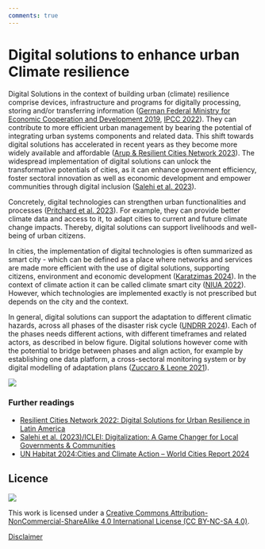 ```yaml
---
comments: true
---
```


# Digital solutions to enhance urban Climate resilience

Digital Solutions in the context of building urban (climate) resilience comprise devices, infrastructure and programs for digitally processing, storing and/or transferring information ([German Federal Ministry for Economic Cooperation and Development 2019](https://www.giz.de/expertise/downloads/Glossary%E2%80%93Digitalisation-in-Development-Cooperation.pdf), [IPCC 2022](https://www.ipcc.ch/report/ar6/wg2/chapter/annex-ii/)). They can contribute to more efficient urban management by bearing the potential of integrating urban systems components and related data. This shift towards digital solutions has accelerated in recent years as they become more widely available and affordable ([Arup & Resilient Cities Network 2023](https://www.arup.com/globalassets/downloads/insights/digital-cities-resilient-cities-delivering-urban-resilience-through-digital-solutions.pdf)). The widespread implementation of digital solutions can unlock the transformative potentials of cities, as it can enhance government efficiency, foster sectoral innovation as well as economic development and empower communities through digital inclusion ([Salehi et al. 2023](https://iclei.org/wp-content/uploads/2023/12/2022-Academy-Digitalization-Policy-Brief-ICLEI.pdf)).

Concretely, digital technologies can strengthen urban functionalities and processes ([Pritchard et al. 2023](https://resilientcitiesnetwork.org/wp-content/uploads/2023/11/Digital-Resilience-Report-HQ.pdf)). For example, they can provide better climate data and access to it, to adapt cities to current and future climate change impacts. Thereby, digital solutions can support livelihoods and well-being of urban citizens.

In cities, the implementation of digital technologies is often summarized as smart city -  which can be defined as a place where networks and services are made more efficient with the use of digital solutions, supporting citizens, environment and economic development ([Karatzimas 2024](https://doi.org/10.1016/j.cities.2024.105270)). In the context of climate action it can be called climate smart city ([NIUA 2022](https://niua.in/c-cube/sites/all/themes/zap/assets/pdf/CSCAF_3_0_Technical_document.pdf)). However, which technologies are implemented exactly is not prescribed but depends on the city and the context.

In general, digital solutions can support the adaptation to different climatic hazards, across all phases of the disaster risk cycle ([UNDRR 2024](https://www.preventionweb.net/news/seven-promising-innovations-artificial-intelligence-across-drm-cycle)). Each of the phases needs different actions, with different timeframes and related actors, as described in below figure. Digital solutions however come with the potential to bridge between phases and align action, for example by establishing one data platform, a cross-sectoral monitoring system or by digital modelling of adaptation plans ([Zuccaro & Leone 2021](https://doi.org/10.3389/fenvs.2021.693319)). 

![](/img/resilience-cycle.jpg)

### Further readings

- [Resilient Cities Network 2022: Digital Solutions for Urban Resilience in Latin America](https://resilientcitiesnetwork.org/wp-content/uploads/2022/10/Digital_Solutions_For_Urban_Resilience_-Case-Studies.pdf)  
- [Salehi et al. (2023)/ICLEI: Digitalization: A Game Changer for Local Governments & Communities](https://iclei.org/wp-content/uploads/2023/12/2022-Academy-Digitalization-Policy-Brief-ICLEI.pdf)
- [UN Habitat 2024:Cities and Climate Action – World Cities Report 2024](https://unhabitat.org/sites/default/files/2024/11/wcr2024_-_full_report.pdf)  

## Licence

![](https://i.creativecommons.org/l/by-nc-sa/4.0/88x31.png)

This work is licensed under a [Creative Commons Attribution-NonCommercial-ShareAlike 4.0 International License (CC BY-NC-SA 4.0)](https://creativecommons.org/licenses/by-nc-sa/4.0/).

[Disclaimer](../../disclaimer.md)